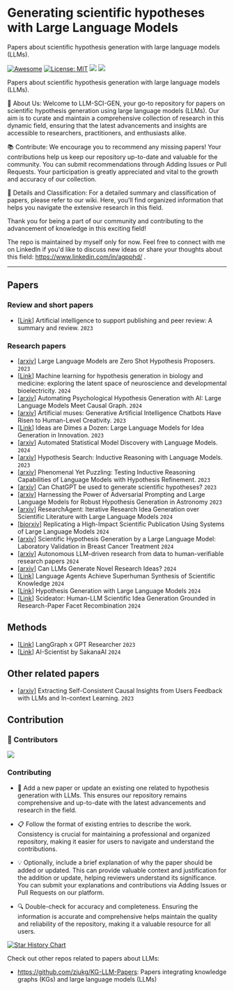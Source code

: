 # Generating scientific hypotheses with Large Language Models
Papers about scientific hypothesis generation with large language models (LLMs).



[![Awesome](https://awesome.re/badge.svg)](https://github.com/Paureel/LLM-SCI-GEN) 
[![License: MIT](https://img.shields.io/badge/License-MIT-green.svg)](https://github.com/zjukg/KG-LLM-Papers/blob/main/LICENSE)
![](https://img.shields.io/github/last-commit/Paureel/LLM-SCI-GEN?color=green) 
![](https://img.shields.io/badge/PRs-Welcome-red) 


Papers about scientific hypothesis generation with large language models (LLMs).

🔬 About Us: Welcome to LLM-SCI-GEN, your go-to repository for papers on scientific hypothesis generation using large language models (LLMs). Our aim is to curate and maintain a comprehensive collection of research in this dynamic field, ensuring that the latest advancements and insights are accessible to researchers, practitioners, and enthusiasts alike.

📚 Contribute: We encourage you to recommend any missing papers! Your contributions help us keep our repository up-to-date and valuable for the community. You can submit recommendations through Adding Issues or Pull Requests. Your participation is greatly appreciated and vital to the growth and accuracy of our collection.

📝 Details and Classification: For a detailed summary and classification of papers, please refer to our wiki. Here, you'll find organized information that helps you navigate the extensive research in this field.

Thank you for being a part of our community and contributing to the advancement of knowledge in this exciting field!

<!-- Details of summary and classification of papers are shown in [wiki](https://github.com/Paureel/LLM-SCI-GEN/wiki). -->

The repo is maintained by myself only for now. Feel free to connect with me on LinkedIn if you'd like to discuss new ideas or share your thoughts about this field: https://www.linkedin.com/in/agpphd/ .

---

##  Papers

### Review and short papers
- \[[Link](https://onlinelibrary.wiley.com/doi/full/10.1002/leap.1570)\] Artificial intelligence to support publishing and peer review: A summary and review. `2023`




### Research papers

- \[[arxiv](https://arxiv.org/pdf/2311.05965)\] Large Language Models are Zero Shot Hypothesis Proposers. `2023`
- \[[Link](https://pubs.rsc.org/en/content/articlelanding/2024/dd/d3dd00185g)\] Machine learning for hypothesis generation in biology and medicine: exploring the latent space of neuroscience and developmental bioelectricity. `2024`
- \[[arxiv](https://arxiv.org/abs/2402.14424)\] Automating Psychological Hypothesis Generation with AI: Large Language Models Meet Causal Graph. `2024`
- \[[arxiv](https://arxiv.org/abs/2303.12003)\] Artificial muses: Generative Artificial Intelligence Chatbots Have Risen to Human-Level Creativity. `2023`
- \[[Link](https://papers.ssrn.com/sol3/papers.cfm?abstract_id=4526071)\] Ideas are Dimes a Dozen: Large Language Models for Idea Generation in Innovation. `2023`
- \[[arxiv](https://arxiv.org/html/2402.17879v1)\] Automated Statistical Model Discovery with Language Models. `2024`
- \[[arxiv](https://arxiv.org/abs/2309.05660)\] Hypothesis Search: Inductive Reasoning with Language Models. `2023`
- \[[arxiv](https://arxiv.org/abs/2310.08559)\] Phenomenal Yet Puzzling: Testing Inductive Reasoning Capabilities of Language Models with Hypothesis Refinement. `2023`
- \[[arxiv](https://arxiv.org/abs/2304.12208)\] Can ChatGPT be used to generate scientific hypotheses? `2023`
- \[[arxiv](https://arxiv.org/abs/2306.11648)\] Harnessing the Power of Adversarial Prompting and Large Language Models for Robust Hypothesis Generation in Astronomy `2023`
- \[[arxiv](https://arxiv.org/abs/2404.07738)\] ResearchAgent: Iterative Research Idea Generation over Scientific Literature with Large Language Models `2024`
- \[[biorxiv](https://www.biorxiv.org/content/10.1101/2024.04.08.588614v2)\] Replicating a High-Impact Scientific Publication Using Systems of Large Language Models `2024`
- \[[arxiv](https://arxiv.org/abs/2405.12258)\] Scientific Hypothesis Generation by a Large Language Model: Laboratory Validation in Breast Cancer Treatment `2024`
- \[[arxiv](https://arxiv.org/abs/2404.17605)\] Autonomous LLM-driven research from data to human-verifiable research papers `2024`
- \[[arxiv](https://www.arxiv.org/abs/2409.04109)\] Can LLMs Generate Novel Research Ideas? `2024`
- \[[Link](https://storage.googleapis.com/fh-public/paperqa/Language_Agents_Science.pdf)\] Language Agents Achieve Superhuman Synthesis of Scientific Knowledge `2024`
- \[[Link](https://arxiv.org/abs/2404.04326)\] Hypothesis Generation with Large Language Models `2024`
- \[[Link](https://arxiv.org/abs/2409.14634)\] Scideator: Human-LLM Scientific Idea Generation Grounded in Research-Paper Facet Recombination `2024`







## Methods

- \[[Link](https://github.com/assafelovic/gpt-researcher/tree/master/multi_agents)\] LangGraph x GPT Researcher `2023`
- \[[Link](https://github.com/SakanaAI/AI-Scientist)\] AI-Scientist by SakanaAI `2024`

## Other related papers

- \[[arxiv](https://arxiv.org/abs/2312.06820)\] Extracting Self-Consistent Causal Insights from Users Feedback with LLMs and In-context Learning. `2023`

## Contribution
### 👥 Contributors

<a href="https://github.com/Paureel/LLM-SCI-GEN/graphs/contributors">
  <img src="https://contrib.rocks/image?repo=Paureel/LLM-SCI-GEN" />
</a>

### Contributing


- 📄 Add a new paper or update an existing one related to hypothesis generation with LLMs. This ensures our repository remains comprehensive and up-to-date with the latest advancements and research in the field.

- 📋 Follow the format of existing entries to describe the work. Consistency is crucial for maintaining a professional and organized repository, making it easier for users to navigate and understand the contributions.

- 💡 Optionally, include a brief explanation of why the paper should be added or updated. This can provide valuable context and justification for the addition or update, helping reviewers understand its significance. You can submit your explanations and contributions via Adding Issues or Pull Requests on our platform.

- 🔍 Double-check for accuracy and completeness. Ensuring the information is accurate and comprehensive helps maintain the quality and reliability of the repository, making it a valuable resource for all users.

[![Star History Chart](https://api.star-history.com/svg?repos=Paureel/LLM-SCI-GEN&type=Date)](https://star-history.com/#Paureel/LLM-SCI-GEN&Date)





Check out other repos related to papers about LLMs: 
- https://github.com/zjukg/KG-LLM-Papers: Papers integrating knowledge graphs (KGs) and large language models (LLMs)

